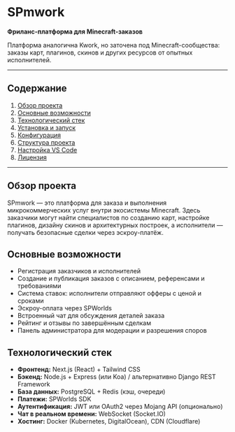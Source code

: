 # SPmwork

**Фриланс-платформа для Minecraft-заказов**

Платформа аналогична Kwork, но заточена под Minecraft-сообщества: заказы карт, плагинов, скинов и других ресурсов от опытных исполнителей.

---

## Содержание

1. [Обзор проекта](#обзор-проекта)  
2. [Основные возможности](#основные-возможности)  
3. [Технологический стек](#технологический-стек)  
4. [Установка и запуск](#установка-и-запуск)  
5. [Конфигурация](#конфигурация)  
6. [Структура проекта](#структура-проекта)  
7. [Настройка VS Code](#настройка-vs-code)  
8. [Лицензия](#лицензия)  

---

## Обзор проекта

SPmwork — это платформа для заказа и выполнения микрокоммерческих услуг внутри экосистемы Minecraft. Здесь заказчики могут найти специалистов по созданию карт, настройке плагинов, дизайну скинов и архитектурных построек, а исполнители — получать безопасные сделки через эскроу-платёж.

## Основные возможности

- Регистрация заказчиков и исполнителей  
- Создание и публикация заказов с описанием, референсами и требованиями  
- Система ставок: исполнители отправляют офферы с ценой и сроками  
- Эскроу-оплата через SPWorlds  
- Встроенный чат для обсуждения деталей заказа  
- Рейтинг и отзывы по завершённым сделкам  
- Панель администратора для модерации и разрешения споров  

## Технологический стек

- **Фронтенд:** Next.js (React) + Tailwind CSS  
- **Бэкенд:** Node.js + Express (или Koa) / альтернативно Django REST Framework  
- **База данных:** PostgreSQL + Redis (кэш, очереди)  
- **Платежи:** SPWorlds SDK  
- **Аутентификация:** JWT или OAuth2 через Mojang API (опционально)  
- **Чат в реальном времени:** WebSocket (Socket.IO)  
- **Хостинг:** Docker (Kubernetes, DigitalOcean), CDN (Cloudflare)  
